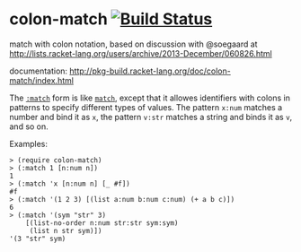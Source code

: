colon-match [![Build Status](https://travis-ci.org/AlexKnauth/colon-match.png?branch=master)](https://travis-ci.org/AlexKnauth/colon-match)
===

match with colon notation, based on discussion with @soegaard at http://lists.racket-lang.org/users/archive/2013-December/060826.html

documentation: http://pkg-build.racket-lang.org/doc/colon-match/index.html

The [`:match`](http://docs.racket-lang.org/colon-match/index.html#%28form._%28%28lib._colon-match%2Fmain..rkt%29._~3amatch%29%29) form is like [`match`](http://docs.racket-lang.org/reference/match.html#%28form._%28%28lib._racket%2Fmatch..rkt%29._match%29%29), except that it allowes identifiers with colons in patterns to specify different types of values. The pattern `x:num` matches a number and bind it as `x`, the pattern `v:str` matches a string and binds it as `v`, and so on.

Examples:

```racket
> (require colon-match)
> (:match 1 [n:num n])
1
> (:match 'x [n:num n] [_ #f])
#f
> (:match '(1 2 3) [(list a:num b:num c:num) (+ a b c)])
6
> (:match '(sym "str" 3)
    [(list-no-order n:num str:str sym:sym)
     (list n str sym)])
'(3 "str" sym)
```
